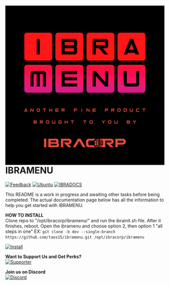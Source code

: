 <a href="https://ibramenu.io"><img src="/ibramenu-logo.png" align="left" height="500" width="500" ></a>

IBRAMENU
========
[![Feedback](https://img.shields.io/badge/IBRAMENU-Feedback-brightgreen?style=plastic)](https://feedback.ibracorp.io/ibramenu)
[![Ubuntu](https://img.shields.io/badge/Works%20best%20with-Ubuntu-E95420?style=plastic&logo=ubuntu&logoColor=white)](https://ubuntu.com)
[![IBRADOCS](https://img.shields.io/badge/IBRA-Docs-blue?style=plastic)](https://docs.ibracorp.io)

This README is a work in progress and awaiting other tasks before being completed.
The actual documentation page below has all the information to help you get started with IBRAMENU.

**HOW TO INSTALL** <br>
Clone repo to "/opt/ibracorp/ibramenu/" and run the ibrainit.sh file.
After it finishes,  reboot.
Open the ibramenu and choose option 2, then option 1 "all steps in one"
EX: ```git clone -b dev --single-branch https://github.com/taos15/ibramenu.git /opt/ibracorp/ibramenu```

[![Install](https://img.shields.io/badge/Install-IBRAMENU-brightgreen?style=plastic)](https://docs.ibracorp.io/ibramenu)

**Want to Support Us and Get Perks?** <br>
[![Supporter](https://img.shields.io/badge/Become%20a-Supporter-brightgreen?style=plastic)](https://ibramenu.io/store/)

**Join us on Discord** <br>
[![Discord](https://img.shields.io/discord/595508571135803403?label=Discord&logo=Discord&style=plastic)](https://i.ibracorp.io/discord)



